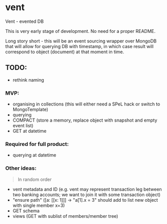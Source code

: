 # vent
Vent - evented DB

This is very early stage of development. No need for a proper README.

Long story short - this will be an event sourcing wrapper over MongoDB that will allow for querying DB with timestamp,
in which case result will correspond to object (document) at that moment in time.

## TODO:

- rethink naming

### MVP:

- organising in collections (this will either need a SPeL hack or switch to MongoTemplate)
- querying
- COMPACT (store a memory, replace object with snapshot and empty event list)
- GET at datetime

### Required for full product:

- querying at datetime 

### Other ideas:

> In random order

- vent metadata and ID (e.g. vent may represent transaction leg between two banking accounts; we want to join it with 
some transaction object)
- "ensure path" ([a: [[x: 1]]] -> "a[1].x = 3" should add to list new object with single member x=3)
- GET schema
- views (GET with sublist of members/member tree)
 

